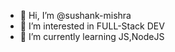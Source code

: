 - 👋 Hi, I’m @sushank-mishra
- 👀 I’m interested in FULL-Stack DEV
- 🌱 I’m currently learning JS,NodeJS

<!---
sushank-mishra/sushank-mishra is a ✨ special ✨ repository because its `README.md` (this file) appears on your GitHub profile.
You can click the Preview link to take a look at your changes.
--->
